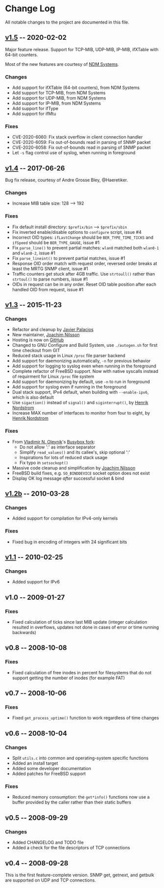 Change Log
==========

All notable changes to the project are documented in this file.


[v1.5][] -- 2020-02-02
----------------------

Major feature release.  Support for TCP-MIB, UDP-MIB, IP-MIB,
ifXTable with 64-bit counters.

Most of the new features are courtesy of [NDM Systems][].

### Changes
- Add support for ifXTable (64-bit counters), from NDM Systems
- Add support for TCP-MIB, from NDM Systems
- Add support for UDP-MIB, from NDM Systems
- Add support for IP-MIB, from NDM Systems
- Add support for ifType
- Add support for ifMtu

### Fixes
- CVE-2020-6060: Fix stack overflow in client connection handler
- CVE-2020-6059: Fix out-of-bounds read in parsing of SNMP packet
- CVE-2020-6058: Fix out-of-bounds read in parsing of SNMP packet
- Let `-s` flag control use of syslog, when running in foreground


[v1.4][] -- 2017-06-26
----------------------

Bug fix release, courtesy of Andre Grosse Bley, @Haeretiker.

### Changes
- Increase MIB table size: 128 --> 192

### Fixes
- Fix default install directory: `$prefix/bin` --> `$prefix/sbin`
- Fix inverted enable/disable options to `configure` script, issue #4
- Incorrect OID types: `ifLastChange` should be `BER_TYPE_TIME_TICKS`
  and `ifSpeed` should be `BER_TYPE_GAUGE`, issue #1
- Fix `parse_line()` to prevent partial matches: `wlan0` matched both
  `wlan0-1` and `wlan0-2`, issue #1
- Fix `parse_lineint()` to prevent partial matches, issue #1
- Response OID order match with request order, reversed order breaks at
  least the MRTG SNMP client, issue #1
- Traffic counters get stuck after 4GB traffic.  Use `strtoull()` rather
  than `strtoul()` to parse numbers, issue #1
- OIDs in request can be in any order.  Reset OID table position after
  each handled OID from request, issue #1


[v1.3][] -- 2015-11-23
----------------------

### Changes

- Refactor and cleanup by [Javier Palacios][palacios]
- New maintainer, [Joachim Nilsson][troglobit]
- Hosting is now on [GitHub][home]
- Changed to GNU Configure and Build System, use `./autogen.sh` for
  first time checkout from GIT
- Reduced stack usage in Linux `/proc` file parser backend
- Add support for daemonizing automatically, `-n` for previous behavior
- Add support for logging to syslog even when running in the foreground
- Complete refactor of FreeBSD support.  Now with native syscalls instead
  of requirment for Linux `/proc` file system
- Add support for daemonizing by default, use `-n` to run in foreground
- Add support for syslog even if running in the foreground
- Dual stack support, IPv4 default, when building with `--enable-ipv6`,
  which is also default
- Use `sigaction()` instead of `signal()` and `siginterrupt()`, by
  [Henrik Nordstrom][hno]
- Increase MAX number of interfaces to monitor from four to eight, by
  [Henrik Nordstrom][hno]

### Fixes
- From [Vladimir N. Oleynik][dzo]'s [Busybox fork][vodz-fork]:
  - Do not allow ':' as interface separator
  - Simplify `read_values()` and its callee's, skip optional ':'
  - Inspirations for lots of reduced stack usage
  - Fix typo in `setsockopt()`
- Massive code cleanup and simplification by [Joachim Nilsson][troglobit]
- FreeBSD build fixes, e.g. `SO_BINDDEVICE` socket option does not exist
- Display OK log message *after* successful socket & bind


[v1.2b][] -- 2010-03-28
-----------------------

### Changes

- Added support for compilation for IPv4-only kernels

### Fixes

- Fixed bug in encoding of integers with 24 significant bits


[v1.1][] -- 2010-02-25
----------------------

### Changes

- Added support for IPv6


v1.0 -- 2009-01-27
------------------

### Fixes

- Fixed calculation of ticks since last MIB update (integer calculation
  resulted in overflows, updates not done in cases of error or time
  running backwards)


v0.8 -- 2008-10-08
------------------

### Fixes

- Fixed calculation of free inodes in percent for filesystems that do
  not support getting the number of inodes (for example FAT)


v0.7 -- 2008-10-06
------------------

### Fixes

- Fixed `get_process_uptime()` function to work regardless of time
  changes


v0.6 -- 2008-10-04
------------------

### Changes

- Split `utils.c` into common and operating-system specific functions
- Added an install target
- Added some developer documentation
- Added patches for FreeBSD support

### Fixes

- Reduced memory consumption: the `get*info()` functions now use a
  buffer provided by the caller rather than their static buffers


v0.5 -- 2008-09-29
------------------

### Changes

- Added CHANGELOG and TODO file
- Added a check for the file descriptors of TCP connections

v0.4 -- 2008-09-28
------------------

This is the first feature-complete version.  SNMP get, getnext, and
getbulk are supported on UDP and TCP connections.


[UNRELEASED]:  https://github.com/troglobit/mini-snmpd/compare/v1.5...HEAD
[v1.5]:        https://github.com/troglobit/mini-snmpd/compare/v1.4...v1.5
[v1.4]:        https://github.com/troglobit/mini-snmpd/compare/v1.3...v1.4
[v1.3]:        https://github.com/troglobit/mini-snmpd/compare/v1.2b...v1.3
[v1.2b]:       https://github.com/troglobit/mini-snmpd/compare/v1.1...v1.2b
[v1.1]:        https://github.com/troglobit/mini-snmpd/compare/v1.0...v1.1
[dzo]:         <mailto:dzo@simtreas.ru>
[hno]:         https://github.com/hno
[home]:        https://github.com/troglobit/mini-snmpd
[palacios]:    https://github.com/javiplx
[NDM Systems]: https://github.com/ndmsystems
[troglobit]:   https://github.com/troglobit
[vodz-fork]:   http://www.simtreas.ru/~dzo/busybox-vodz.html
